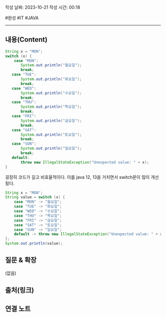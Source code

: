 

작성 날짜: 2023-10-21
작성 시간: 00:18

#완성 #IT #JAVA

----
## 내용(Content)
```java
String x = "MON";  
switch (x) {  
    case "MON":  
       System.out.println("월요일");  
       break;    
   case "TUE":  
       System.out.println("화요일");  
       break;    
   case "WED":  
       System.out.println("수요일");  
       break;    
   case "THU":  
       System.out.println("목요일");  
       break;    
   case "FRI":  
       System.out.println("금요일");  
       break;    
   case "SAT":  
       System.out.println("토요일");  
       break;    
   case "SUN":  
       System.out.println("일요일");  
       break;    
   default:  
       throw new IllegalStateException("Unexpected value: " + x);  
}
```

굉장히 코드가 길고 비효율적이다. 이를 java 12, 13을 거치면서 switch문이 많이 개선됬다.

```java
String x = "MON";  
String value = switch (x) {  
    case "MON" -> "월요일";  
    case "TUE" -> "화요일";  
    case "WED" -> "수요일";  
    case "THU" -> "목요일";  
    case "FRI" -> "금요일";  
    case "SAT" -> "토요일";  
    case "SUN" -> "일요일";  
    default -> throw new IllegalStateException("Unexpected value: " + x);  
};  
System.out.println(value);
```

## 질문 & 확장

(없음)

## 출처(링크)


## 연결 노트










